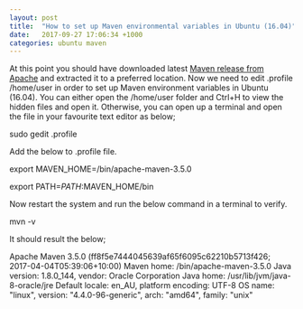 ```yaml
---
layout: post
title:  "How to set up Maven environmental variables in Ubuntu (16.04)"
date:   2017-09-27 17:06:34 +1000
categories: ubuntu maven
---
```

At this point you should have downloaded latest [Maven release from Apache][maven] and extracted it to a preferred location. Now we need to edit .profile /home/user in order to set up Maven environment variables in Ubuntu (16.04). You can either open the /home/user folder and Ctrl+H to view the hidden files and open it. Otherwise, you can open up a terminal and open the file in your favourite text editor as below;

sudo gedit .profile

Add the below to .profile file.

export MAVEN_HOME=/bin/apache-maven-3.5.0

export PATH=$PATH:$MAVEN_HOME/bin

Now restart the system and run the below command in a terminal to verify.

mvn -v

It should result the below;

Apache Maven 3.5.0 (ff8f5e7444045639af65f6095c62210b5713f426; 2017-04-04T05:39:06+10:00)
Maven home: /bin/apache-maven-3.5.0
Java version: 1.8.0_144, vendor: Oracle Corporation
Java home: /usr/lib/jvm/java-8-oracle/jre
Default locale: en_AU, platform encoding: UTF-8
OS name: "linux", version: "4.4.0-96-generic", arch: "amd64", family: "unix"


[maven]: http://maven.apache.org/download.cgi
